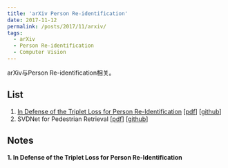 ```yaml
---
title: 'arXiv Person Re-identification'
date: 2017-11-12
permalink: /posts/2017/11/arxiv/
tags:
  - arXiv
  - Person Re-identification
  - Computer Vision
---
```


arXiv与Person Re-identification相关。

## List

1. [In Defense of the Triplet Loss for Person Re-Identification](#jump1) [[pdf](https://arxiv.org/pdf/1703.07737)] [[github](https://github.com/VisualComputingInstitute/triplet-reid)]
2. SVDNet for Pedestrian Retrieval [[pdf](https://arxiv.org/pdf/1703.05693)] [[github](https://github.com/syfafterzy/SVDNet-for-Pedestrian-Retrieval)]

## Notes

<span id="jump1">**1. In Defense of the Triplet Loss for Person Re-Identification**</span>
